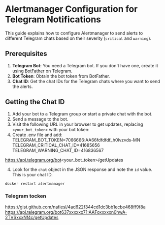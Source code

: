 # Alertmanager Configuration for Telegram Notifications

This guide explains how to configure Alertmanager to send alerts to different Telegram chats based on their severity (`critical` and `warning`).

## Prerequisites

1. **Telegram Bot**: You need a Telegram bot. If you don't have one, create it using [BotFather](https://t.me/BotFather) on Telegram.
2. **Bot Token**: Obtain the bot token from BotFather.
3. **Chat ID**: Get the chat IDs for the Telegram chats where you want to send the alerts.

## Getting the Chat ID

1. Add your bot to a Telegram group or start a private chat with the bot.
2. Send a message to the bot.
3. Visit the following URL in your browser to get updates, replacing `<your_bot_token>` with your bot token:
4. Create .env file and add:
TELEGRAM_BOT_TOKEN=7066666:AA66fdfdfdf_h0lvzvds-MN
TELEGRAM_CRITICAL_CHAT_ID=41685656
TELEGRAM_WARNING_CHAT_ID=416836567


https://api.telegram.org/bot<your_bot_token>/getUpdates

4. Look for the `chat` object in the JSON response and note the `id` value. This is your chat ID.

 ```bash
 docker restart alertmanager
 ```
### Telegram tocken

https://gist.github.com/nafiesl/4ad622f344cd1dc3bb1ecbe468ff9f8a
https://api.telegram.org/bot637xxxxxx71:AAFoxxxxxn0hwA-2TVSxxxNf4c/getUpdates



